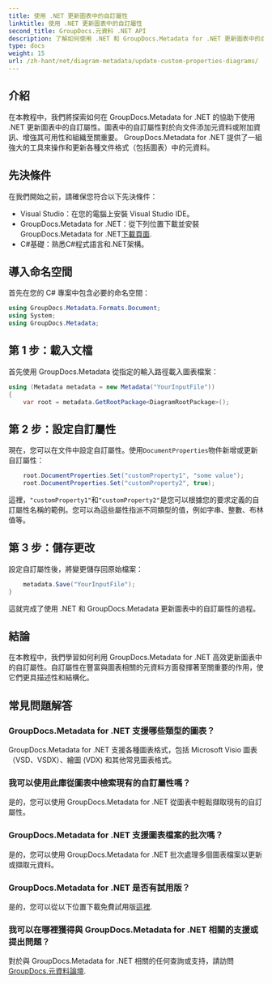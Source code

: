 ```yaml
---
title: 使用 .NET 更新圖表中的自訂屬性
linktitle: 使用 .NET 更新圖表中的自訂屬性
second_title: GroupDocs.元資料 .NET API
description: 了解如何使用 .NET 和 GroupDocs.Metadata for .NET 更新圖表中的自訂屬性。輕鬆增強元資料。
type: docs
weight: 15
url: /zh-hant/net/diagram-metadata/update-custom-properties-diagrams/
---
```

## 介紹
在本教程中，我們將探索如何在 GroupDocs.Metadata for .NET 的協助下使用 .NET 更新圖表中的自訂屬性。圖表中的自訂屬性對於向文件添加元資料或附加資訊、增強其可用性和組織至關重要。 GroupDocs.Metadata for .NET 提供了一組強大的工具來操作和更新各種文件格式（包括圖表）中的元資料。
## 先決條件
在我們開始之前，請確保您符合以下先決條件：
- Visual Studio：在您的電腦上安裝 Visual Studio IDE。
-  GroupDocs.Metadata for .NET：從下列位置下載並安裝 GroupDocs.Metadata for .NET[下載頁面](https://releases.groupdocs.com/metadata/net/).
- C#基礎：熟悉C#程式語言和.NET架構。

## 導入命名空間
首先在您的 C# 專案中包含必要的命名空間：
```csharp
using GroupDocs.Metadata.Formats.Document;
using System;
using GroupDocs.Metadata;
```
## 第 1 步：載入文檔
首先使用 GroupDocs.Metadata 從指定的輸入路徑載入圖表檔案：
```csharp
using (Metadata metadata = new Metadata("YourInputFile"))
{
    var root = metadata.GetRootPackage<DiagramRootPackage>();
```
## 第 2 步：設定自訂屬性
現在，您可以在文件中設定自訂屬性。使用`DocumentProperties`物件新增或更新自訂屬性：
```csharp
    root.DocumentProperties.Set("customProperty1", "some value");
    root.DocumentProperties.Set("customProperty2", true);
```
這裡，`"customProperty1"`和`"customProperty2"`是您可以根據您的要求定義的自訂屬性名稱的範例。您可以為這些屬性指派不同類型的值，例如字串、整數、布林值等。
## 第 3 步：儲存更改
設定自訂屬性後，將變更儲存回原始檔案：
```csharp
    metadata.Save("YourInputFile");
}
```
這就完成了使用 .NET 和 GroupDocs.Metadata 更新圖表中的自訂屬性的過程。

## 結論
在本教程中，我們學習如何利用 GroupDocs.Metadata for .NET 高效更新圖表中的自訂屬性。自訂屬性在豐富與圖表相關的元資料方面發揮著至關重要的作用，使它們更具描述性和結構化。

## 常見問題解答
### GroupDocs.Metadata for .NET 支援哪些類型的圖表？
GroupDocs.Metadata for .NET 支援各種圖表格式，包括 Microsoft Visio 圖表（VSD、VSDX）、繪圖 (VDX) 和其他常見圖表格式。
### 我可以使用此庫從圖表中檢索現有的自訂屬性嗎？
是的，您可以使用 GroupDocs.Metadata for .NET 從圖表中輕鬆擷取現有的自訂屬性。
### GroupDocs.Metadata for .NET 支援圖表檔案的批次嗎？
是的，您可以使用 GroupDocs.Metadata for .NET 批次處理多個圖表檔案以更新或擷取元資料。
### GroupDocs.Metadata for .NET 是否有試用版？
是的，您可以從以下位置下載免費試用版[這裡](https://releases.groupdocs.com/).
### 我可以在哪裡獲得與 GroupDocs.Metadata for .NET 相關的支援或提出問題？
對於與 GroupDocs.Metadata for .NET 相關的任何查詢或支持，請訪問[GroupDocs.元資料論壇](https://forum.groupdocs.com/c/metadata/14).